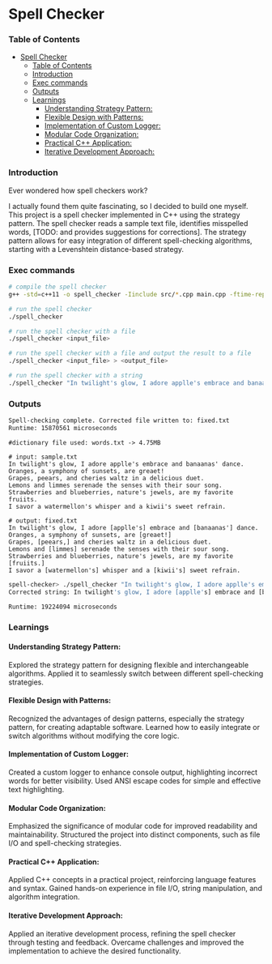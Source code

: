 # Spell Checker

### Table of Contents
- [Spell Checker](#spell-checker)
    - [Table of Contents](#table-of-contents)
    - [Introduction](#introduction)
    - [Exec commands](#exec-commands)
    - [Outputs](#outputs)
    - [Learnings](#learnings)
      - [Understanding Strategy Pattern:](#understanding-strategy-pattern)
      - [Flexible Design with Patterns:](#flexible-design-with-patterns)
      - [Implementation of Custom Logger:](#implementation-of-custom-logger)
      - [Modular Code Organization:](#modular-code-organization)
      - [Practical C++ Application:](#practical-c-application)
      - [Iterative Development Approach:](#iterative-development-approach)

### Introduction
Ever wondered how spell checkers work?

I actually found them quite fascinating, so I decided to build one myself. This project is a spell checker implemented in C++ using the strategy pattern. The spell checker reads a sample text file, identifies misspelled words, [TODO: and provides suggestions for corrections]. The strategy pattern allows for easy integration of different spell-checking algorithms, starting with a Levenshtein distance-based strategy.

### Exec commands

```bash
# compile the spell checker
g++ -std=c++11 -o spell_checker -Iinclude src/*.cpp main.cpp -ftime-report
```

```bash
# run the spell checker
./spell_checker
```

```bash
# run the spell checker with a file
./spell_checker <input_file>
```

```bash
# run the spell checker with a file and output the result to a file
./spell_checker <input_file> > <output_file>
```

```bash
# run the spell checker with a string
./spell_checker "In twilight's glow, I adore applle's embrace and banaanas' dance. Oranges, a symphony of sunsets, are greaet! Grapes, peears, and cheries waltz in a delicious duet. Lemons and limmes serenade the senses with their sour song. Strawberries and blueberries, nature's jewels, are my favorite fruiits. I savor a watermellon's whisper and a kiwii's sweet refrain."
```


### Outputs

```bash
Spell-checking complete. Corrected file written to: fixed.txt
Runtime: 15870561 microseconds
```

```
#dictionary file used: words.txt -> 4.75MB

# input: sample.txt
In twilight's glow, I adore applle's embrace and banaanas' dance.
Oranges, a symphony of sunsets, are greaet!
Grapes, peears, and cheries waltz in a delicious duet.
Lemons and limmes serenade the senses with their sour song.
Strawberries and blueberries, nature's jewels, are my favorite fruiits.
I savor a watermellon's whisper and a kiwii's sweet refrain.

# output: fixed.txt
In twilight's glow, I adore [applle's] embrace and [banaanas'] dance. 
Oranges, a symphony of sunsets, are [greaet!] 
Grapes, [peears,] and cheries waltz in a delicious duet. 
Lemons and [limmes] serenade the senses with their sour song. 
Strawberries and blueberries, nature's jewels, are my favorite [fruiits.] 
I savor a [watermellon's] whisper and a [kiwii's] sweet refrain. 

```

```bash
spell-checker> ./spell_checker "In twilight's glow, I adore applle's embrace and banaanas' dance. Oranges, a symphony of sunsets, are greaet! Grapes, peears, and cheries waltz in a delicious duet. Lemons and limmes serenade the senses with their sour song. Strawberries and blueberries, nature's jewels, are my favorite fruiits. I savor a watermellon's whisper and a kiwii's sweet refrain."
Corrected string: In twilight's glow, I adore [applle's] embrace and [banaanas'] dance. Oranges, a symphony of sunsets, are [greaet!] Grapes, [peears,] and cheries waltz in a delicious duet. Lemons and [limmes] serenade the senses with their sour song. Strawberries and blueberries, nature's jewels, are my favorite [fruiits.] I savor a [watermellon's] whisper and a [kiwii's] sweet refrain. 

Runtime: 19224094 microseconds
```

### Learnings

#### Understanding Strategy Pattern:

Explored the strategy pattern for designing flexible and interchangeable algorithms.
Applied it to seamlessly switch between different spell-checking strategies.

#### Flexible Design with Patterns:

Recognized the advantages of design patterns, especially the strategy pattern, for creating adaptable software.
Learned how to easily integrate or switch algorithms without modifying the core logic.

#### Implementation of Custom Logger:

Created a custom logger to enhance console output, highlighting incorrect words for better visibility.
Used ANSI escape codes for simple and effective text highlighting.

#### Modular Code Organization:

Emphasized the significance of modular code for improved readability and maintainability.
Structured the project into distinct components, such as file I/O and spell-checking strategies.

#### Practical C++ Application:

Applied C++ concepts in a practical project, reinforcing language features and syntax.
Gained hands-on experience in file I/O, string manipulation, and algorithm integration.

#### Iterative Development Approach:

Applied an iterative development process, refining the spell checker through testing and feedback.
Overcame challenges and improved the implementation to achieve the desired functionality.
